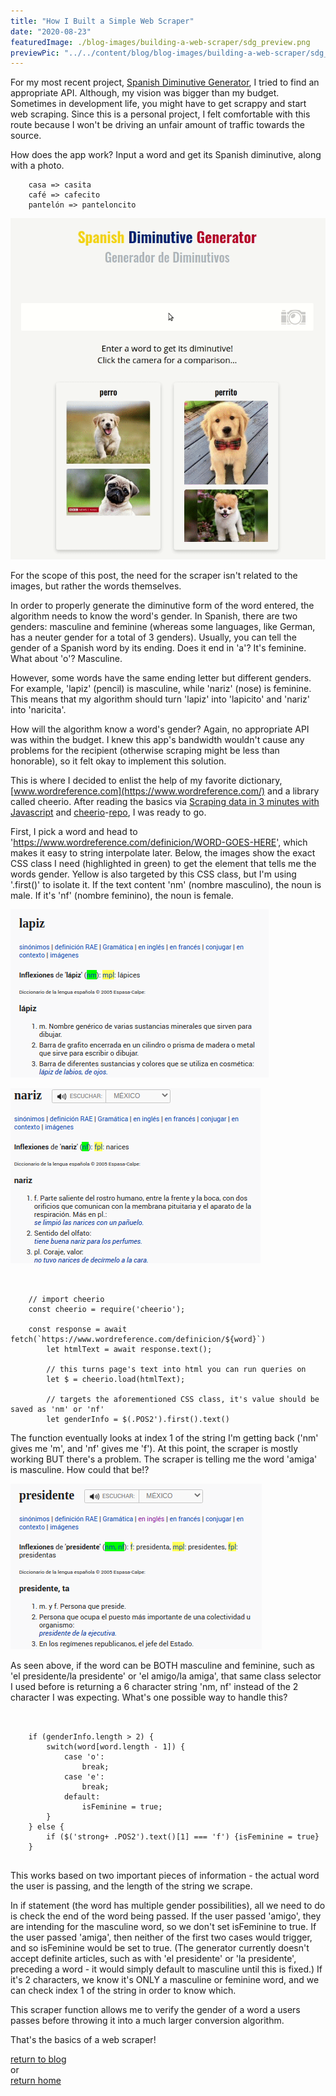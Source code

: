```yaml
---
title: "How I Built a Simple Web Scraper"
date: "2020-08-23"
featuredImage: ./blog-images/building-a-web-scraper/sdg_preview.png
previewPic: "../../content/blog/blog-images/building-a-web-scraper/sdg_preview.png"
---
```


For my most recent project, [Spanish Diminutive Generator](https://github.com/WordsPerMinute/spanish-diminutive-generator), I tried to find an appropriate API. Although, my vision was bigger than my budget. Sometimes in development life, you might have to get scrappy and start web scraping. Since this is a personal project, I felt comfortable with this route because I won't be driving an unfair amount of traffic towards the source.

How does the app work? Input a word and get its Spanish diminutive, along with a photo.  
```
    casa => casita  
    café => cafecito  
    pantelón => panteloncito  

```

![](https://raw.githubusercontent.com/WordsPerMinute/spanish-diminutive-generator/master/overview.gif)

For the scope of this post, the need for the scraper isn't related to the images, but rather the words themselves.

In order to properly generate the diminutive form of the word entered, the algorithm needs to know the word's gender. In Spanish, there are two genders: masculine and feminine (whereas some languages, like German, has a neuter gender for a total of 3 genders). Usually, you can tell the gender of a Spanish word by its ending. Does it end in 'a'? It's feminine. What about 'o'? Masculine.

However, some words have the same ending letter but different genders. For example, 'lapiz' (pencil) is masculine, while 'nariz' (nose) is feminine. This means that my algorithm should turn 'lapiz' into 'lapicito' and 'nariz' into 'naricita'.

How will the algorithm know a word's gender? Again, no appropriate API was within the budget.  I knew this app's bandwidth wouldn't cause any problems for the recipient (otherwise scraping might be less than honorable), so it felt okay to implement this solution.

This is where I decided to enlist the help of my favorite dictionary, [www.wordreference.com](https://www.wordreference.com/) and a library called cheerio. After reading the basics via [Scraping data in 3 minutes with Javascript](https://medium.com/data-scraper-tips-tricks/scraping-data-with-javascript-in-3-minutes-8a7cf8275b31) and [cheerio](https://cheerio.js.org/)-[repo](https://github.com/cheeriojs/cheerio), I was ready to go.

First, I pick a word and head to 'https://www.wordreference.com/definicion/WORD-GOES-HERE', which makes it easy to string interpolate later. Below, the images show the exact CSS class I need (highlighted in green) to get the element that tells me the words gender. Yellow is also targeted by this CSS class, but I'm using '.first()' to isolate it. If the text content 'nm' (nombre masculino), the noun is male. If it's 'nf' (nombre feminino), the noun is female.

![lapiz definition](./blog-images/building-a-web-scraper/lapiz.png)

![nariz definition](./blog-images/building-a-web-scraper/nariz.png)  

```
 

    // import cheerio
    const cheerio = require('cheerio');

    const response = await fetch(`https://www.wordreference.com/definicion/${word}`)
        let htmlText = await response.text();

        // this turns page's text into html you can run queries on
        let $ = cheerio.load(htmlText);

        // targets the aforementioned CSS class, it's value should be saved as 'nm' or 'nf'
        let genderInfo = $(.POS2').first().text()

```

The function eventually looks at index 1 of the string I'm getting back ('nm' gives me 'm', and 'nf' gives me 'f'). At this point, the scraper is mostly working BUT there's a problem. The  scraper is telling me the word 'amiga' is masculine. How could that be!?

![presidente definition](./blog-images/building-a-web-scraper/presidente.png)

As seen above, if the word can be BOTH masculine and feminine, such as 'el presidente/la presidente' or 'el amigo/la amiga', that same class selector I used before is returning a 6 character string 'nm, nf' instead of the 2 character I was expecting. What's one possible way to handle this?  


```
 

    if (genderInfo.length > 2) {
        switch(word[word.length - 1]) {
            case 'o':
                break;
            case 'e':
                break;
            default:
                isFeminine = true;
        }
    } else {
        if ($('strong+ .POS2').text()[1] === 'f') {isFeminine = true}
    }
 
```

This works based on two important pieces of information - the actual word the user is passing, and the length of the string we scrape.

In if statement (the word has multiple gender possibilities), all we need to do is check the end of the word being passed. If the user passed 'amigo', they are intending for the masculine word, so we don't set isFeminine to true. If the user passed 'amiga', then neither of the first two cases would trigger, and so isFeminine would be set to true. (The generator currently doesn't accept definite articles, such as with 'el presidente' or 'la presidente', preceding a word - it would simply default to masculine until this is fixed.) If it's 2 characters, we know it's ONLY a masculine or feminine word, and we can check index 1 of the string in order to know which.

This scraper function allows me to verify the gender of a word a users passes before throwing it into a much larger conversion algorithm.

That's the basics of a web scraper!

[return to blog](/blog)  
or  
[return home](/)
